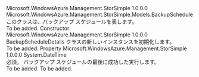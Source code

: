 <Type Name="BackupScheduleDetails" FullName="Microsoft.WindowsAzure.Management.StorSimple.Models.BackupScheduleDetails">
  <TypeSignature Language="C#" Value="public class BackupScheduleDetails : Microsoft.WindowsAzure.Management.StorSimple.Models.BackupSchedule" />
  <TypeSignature Language="ILAsm" Value=".class public auto ansi beforefieldinit BackupScheduleDetails extends Microsoft.WindowsAzure.Management.StorSimple.Models.BackupSchedule" />
  <TypeSignature Language="DocId" Value="T:Microsoft.WindowsAzure.Management.StorSimple.Models.BackupScheduleDetails" />
  <TypeSignature Language="VB.NET" Value="Public Class BackupScheduleDetails&#xA;Inherits BackupSchedule" />
  <TypeSignature Language="F#" Value="type BackupScheduleDetails = class&#xA;    inherit BackupSchedule" />
  <AssemblyInfo>
    <AssemblyName>Microsoft.WindowsAzure.Management.StorSimple</AssemblyName>
    <AssemblyVersion>1.0.0.0</AssemblyVersion>
  </AssemblyInfo>
  <Base>
    <BaseTypeName>Microsoft.WindowsAzure.Management.StorSimple.Models.BackupSchedule</BaseTypeName>
  </Base>
  <Interfaces />
  <Docs>
    <summary>
            このクラスは、バックアップ スケジュールを表します。
            </summary>
    <remarks>To be added.</remarks>
  </Docs>
  <Members>
    <Member MemberName=".ctor">
      <MemberSignature Language="C#" Value="public BackupScheduleDetails ();" />
      <MemberSignature Language="ILAsm" Value=".method public hidebysig specialname rtspecialname instance void .ctor() cil managed" />
      <MemberSignature Language="DocId" Value="M:Microsoft.WindowsAzure.Management.StorSimple.Models.BackupScheduleDetails.#ctor" />
      <MemberSignature Language="VB.NET" Value="Public Sub New ()" />
      <MemberType>Constructor</MemberType>
      <AssemblyInfo>
        <AssemblyName>Microsoft.WindowsAzure.Management.StorSimple</AssemblyName>
        <AssemblyVersion>1.0.0.0</AssemblyVersion>
      </AssemblyInfo>
      <Parameters />
      <Docs>
        <summary>
            BackupScheduleDetails クラスの新しいインスタンスを初期化します。
            </summary>
        <remarks>To be added.</remarks>
      </Docs>
    </Member>
    <Member MemberName="LastSuccessfulRun">
      <MemberSignature Language="C#" Value="public DateTime LastSuccessfulRun { get; set; }" />
      <MemberSignature Language="ILAsm" Value=".property instance valuetype System.DateTime LastSuccessfulRun" />
      <MemberSignature Language="DocId" Value="P:Microsoft.WindowsAzure.Management.StorSimple.Models.BackupScheduleDetails.LastSuccessfulRun" />
      <MemberSignature Language="VB.NET" Value="Public Property LastSuccessfulRun As DateTime" />
      <MemberSignature Language="F#" Value="member this.LastSuccessfulRun : DateTime with get, set" Usage="Microsoft.WindowsAzure.Management.StorSimple.Models.BackupScheduleDetails.LastSuccessfulRun" />
      <MemberType>Property</MemberType>
      <AssemblyInfo>
        <AssemblyName>Microsoft.WindowsAzure.Management.StorSimple</AssemblyName>
        <AssemblyVersion>1.0.0.0</AssemblyVersion>
      </AssemblyInfo>
      <ReturnValue>
        <ReturnType>System.DateTime</ReturnType>
      </ReturnValue>
      <Docs>
        <summary>
            必須。 バックアップ スケジュールの最後に成功した実行します。
            </summary>
        <value>To be added.</value>
        <remarks>To be added.</remarks>
      </Docs>
    </Member>
  </Members>
</Type>